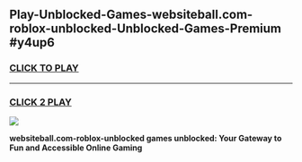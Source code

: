 
## Play-Unblocked-Games-websiteball.com-roblox-unblocked-Unblocked-Games-Premium #y4up6
<h3>
<a href="https://premium.freeplayer.one?title=websiteball.com-roblox-unblocked&ref=12M">CLICK TO PLAY</a></h3>
<hr>

<h3>
<a href="https://premium.freeplayer.one?title=websiteball.com-roblox-unblocked&ref=12M">CLICK 2 PLAY</a>
  
</h3>

<a href="https://premium.freeplayer.one?title=websiteball.com-roblox-unblocked&ref=12M"><img src="https://clearcache.store/games.png"></a>


**websiteball.com-roblox-unblocked games unblocked: Your Gateway to Fun and Accessible Online Gaming**
